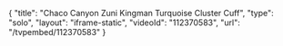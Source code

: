{
    "title": "Chaco Canyon Zuni Kingman Turquoise Cluster Cuff",
    "type": "solo",
    "layout": "iframe-static",
    "videoId": "112370583",
    "url": "\/tvpembed\/112370583"
}